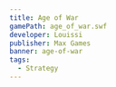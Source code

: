 ```yaml
---
title: Age of War
gamePath: age_of_war.swf
developer: Louissi
publisher: Max Games
banner: age-of-war
tags:
  - Strategy
---
```

